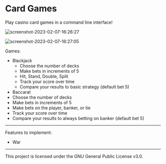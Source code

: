 # Card Games

Play casino card games in a command line interface!

![screenshot-2023-02-07-16:26:27](https://user-images.githubusercontent.com/85356197/217369626-ae2b4084-b7cf-433a-af86-1897abcb2cfb.png)

![screenshot-2023-02-07-16:27:05](https://user-images.githubusercontent.com/85356197/217369653-7664a464-a5e6-457f-8f1c-be65261d83d1.png)

Games: 
- Blackjack
  - Choose the number of decks
  - Make bets in increments of 5
  - Hit, Stand, Double, Split
  - Track your score over time
  - Compare your results to basic strategy (default bet 5)
 - Baccarat
  - Choose the number of decks
  - Make bets in increments of 5
  - Make bets on the player, banker, or tie
  - Track your score over time
  - Compare your results to always betting on banker (default bet 5)

***

Features to implement:
- War

***

This project is licensed under the GNU General Public License v3.0.
